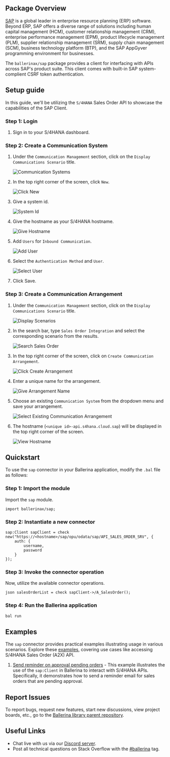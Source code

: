 ## Package Overview

[SAP](https://www.sap.com/india/index.html) is a global leader in enterprise resource planning (ERP) software. Beyond ERP, SAP offers a diverse range of solutions including human capital management (HCM), customer relationship management (CRM), enterprise performance management (EPM), product lifecycle management (PLM), supplier relationship management (SRM), supply chain management (SCM), business technology platform (BTP), and the SAP AppGyver programming environment for businesses.

The `ballerinax/sap` package provides a client for interfacing with APIs across SAP's product suite. This client comes with built-in SAP system-complient CSRF token authentication.

## Setup guide

In this guide, we'll be utilizing the `S/4HANA` Sales Order API to showcase the capabilities of the SAP Client.

### Step 1: Login 

1. Sign in to your S/4HANA dashboard.

### Step 2: Create a Communication System

1. Under the `Communication Management` section, click on the `Display Communications Scenario` title.

    ![Communication Systems](https://raw.githubusercontent.com/ballerina-platform/module-ballerinax-sap/main/docs/setup/2-1-communications-system.png)

2. In the top right corner of the screen, click `New`.

    ![Click New](https://raw.githubusercontent.com/ballerina-platform/module-ballerinax-sap/main/docs/setup/2-2-create-new.png)

3. Give a system id.

    ![System Id](https://raw.githubusercontent.com/ballerina-platform/module-ballerinax-sap/main/docs/setup/2-3-system-id.png)

4. Give the hostname as your S/4HANA hostname.

    ![Give Hostname](https://raw.githubusercontent.com/ballerina-platform/module-ballerinax-sap/main/docs/setup/2-4-give-hostname.png)

5. Add `Users` for `Inbound Communication`.

    ![Add User](https://raw.githubusercontent.com/ballerina-platform/module-ballerinax-sap/main/docs/setup/2-5-add-user.png)
   
6. Select the `Authentication Method` and `User`.

    ![Select User](https://raw.githubusercontent.com/ballerina-platform/module-ballerinax-sap/main/docs/setup/2-6-select-user.png)

7. Click Save.

### Step 3: Create a Communication Arrangement

1. Under the `Communication Management` section, click on the `Display Communications Scenario` title.

    ![Display Scenarios](https://raw.githubusercontent.com/ballerina-platform/module-ballerinax-sap/main/docs/setup/3-1-display-scenarios.png)

2. In the search bar, type `Sales Order Integration` and select the corresponding scenario from the results.

    ![Search Sales Order](https://raw.githubusercontent.com/ballerina-platform/module-ballerinax-sap/main/docs/setup/3-2-search-sales-order.png)

3. In the top right corner of the screen, click on `Create Communication Arrangement`.

    ![Click Create Arrangement](https://raw.githubusercontent.com/ballerina-platform/module-ballerinax-sap/main/docs/setup/3-3-click-create-arrangement.png)

4. Enter a unique name for the arrangement.

    ![Give Arrangement Name](https://raw.githubusercontent.com/ballerina-platform/module-ballerinax-sap/main/docs/setup/3-4-give-arrangement-name.png)

5. Choose an existing `Communication System` from the dropdown menu and save your arrangement.

    ![Select Existing Communication Arrangement](https://raw.githubusercontent.com/ballerina-platform/module-ballerinax-sap/main/docs/setup/3-5-select-communication-system.png)

6. The hostname (`<unique id>-api.s4hana.cloud.sap`) will be displayed in the top right corner of the screen.

    ![View Hostname](https://raw.githubusercontent.com/ballerina-platform/module-ballerinax-sap/main/docs/setup/3-6-view-hostname.png)

## Quickstart

To use the `sap` connector in your Ballerina application, modify the `.bal` file as follows:

### Step 1: Import the module

Import the `sap` module.

```ballerina
import ballerinax/sap;
```

### Step 2: Instantiate a new connector

```ballerina
sap:Client sapClient = check new("https://<hostname>/sap/opu/odata/sap/API_SALES_ORDER_SRV", {
    auth: {
        username,
        password
    }
});
```

### Step 3: Invoke the connector operation

Now, utilize the available connector operations.

```ballerina
json salesOrderList = check sapClient->/A_SalesOrder();
```

### Step 4: Run the Ballerina application

```bash
bal run
```

## Examples

The `sap` connector provides practical examples illustrating usage in various scenarios. Explore these [examples](https://github.com/ballerina-platform/module-ballerinax-sap/tree/master/examples), covering use cases like accessing S/4HANA Sales Order (A2X) API.

1. [Send reminder on approval pending orders](https://github.com/ballerina-platform/module-ballerinax-sap/tree/main/examples/pending-order-reminder) - This example illustrates the use of the `sap:Client` in Ballerina to interact with S/4HANA APIs. Specifically, it demonstrates how to send a reminder email for sales orders that are pending approval.

## Report Issues

To report bugs, request new features, start new discussions, view project boards, etc., go to the [Ballerina library parent repository](https://github.com/ballerina-platform/ballerina-library).

## Useful Links

- Chat live with us via our [Discord server](https://discord.gg/ballerinalang).
- Post all technical questions on Stack Overflow with the [#ballerina](https://stackoverflow.com/questions/tagged/ballerina) tag.